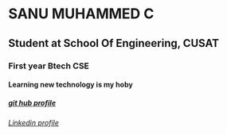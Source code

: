 # <H1>SANU MUHAMMED C</H1>
<h2>Student at School Of Engineering, CUSAT</h2>
<h3>First year Btech CSE</h3>
<h4>Learning new technology is my hoby</h4>
<h5><a href="https://github.com/sanumuhammedc">git hub profile</a></h5>
<h6><a href="https://www.linkedin.com/in/sanumuhammedc/">Linkedin profile</a></h6>
